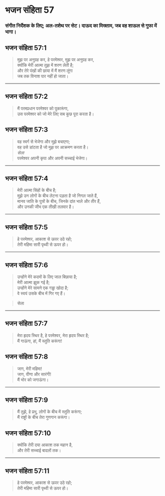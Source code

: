 # भजन संहिता 57

### संगीत निर्देशक के लिए; अल-तशेथ पर सेट। दाऊद का मिख्ताम, जब वह शाऊल से गुफा में भागा।

## भजन संहिता 57:1

> मुझ पर अनुग्रह कर, हे परमेश्वर, मुझ पर अनुग्रह कर,  
> क्योंकि मेरी आत्मा तुझ में शरण लेती है;  
> और तेरे पंखों की छाया में मैं शरण लूंगा  
> जब तक विनाश पार नहीं हो जाता।

---

## भजन संहिता 57:2

> मैं परमप्रधान परमेश्वर को पुकारूंगा,  
> उस परमेश्वर को जो मेरे लिए सब कुछ पूरा करता है।

## भजन संहिता 57:3

> वह स्वर्ग से भेजेगा और मुझे बचाएगा;  
> वह उसे डांटता है जो मुझ पर आक्रमण करता है।  
> _सेला_  
> परमेश्वर अपनी कृपा और अपनी सच्चाई भेजेगा।

---

## भजन संहिता 57:4

> मेरी आत्मा सिंहों के बीच है;  
> मुझे उन लोगों के बीच लेटना पड़ता है जो निगल जाते हैं,  
> मानव जाति के पुत्रों के बीच, जिनके दांत भाले और तीर हैं,  
> और उनकी जीभ एक तीखी तलवार है।

---

## भजन संहिता 57:5

> हे परमेश्वर, आकाश से ऊपर उठे रहो;  
> तेरी महिमा सारी पृथ्वी से ऊपर हो।

---

## भजन संहिता 57:6

> उन्होंने मेरे कदमों के लिए जाल बिछाया है;  
> मेरी आत्मा झुक गई है;  
> उन्होंने मेरे सामने एक गड्ढा खोदा है;  
> वे स्वयं उसके बीच में गिर गए हैं।

> सेला

---

## भजन संहिता 57:7

> मेरा हृदय स्थिर है, हे परमेश्वर, मेरा हृदय स्थिर है;  
> मैं गाऊंगा, हां, मैं स्तुति करूंगा!

## भजन संहिता 57:8

> जाग, मेरी महिमा!  
> जाग, वीणा और सारंगी!  
> मैं भोर को जगाऊंगा।

---

## भजन संहिता 57:9

> मैं तुझे, हे प्रभु, लोगों के बीच में स्तुति करूंगा;  
> मैं राष्ट्रों के बीच तेरा गुणगान करूंगा।

## भजन संहिता 57:10

> क्योंकि तेरी दया आकाश तक महान है,  
> और तेरी सच्चाई बादलों तक।

---

## भजन संहिता 57:11

> हे परमेश्वर, आकाश से ऊपर उठे रहो;  
> तेरी महिमा सारी पृथ्वी से ऊपर हो।
